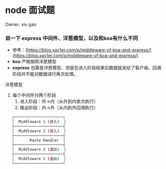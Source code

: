# node 面试题

Owner: xiu gao

### 说一下 express 中间件、洋葱模型，以及和koa有什么不同

- 参考：[https://blog.xav1er.com/p/middleware-of-koa-and-express/](https://blog.xav1er.com/p/middleware-of-koa-and-express/)
- **koa** 严格按照洋葱模型
- **express** 也算是洋葱模型，但是在进入阶段结束后数据就发给了客户端，回溯阶段并不能对数据进行再次处理。

洋葱模型

1. 每个中间件分两个阶段
    1. 进入阶段：外→内（从外到内依次执行）
    2. 推出阶段：内→外（从内到外回溯执行）

```bash
   ┌──────────────────────┐
   │  Middleware 1 (进入)  │
   ├──────────────────────┤
   │  Middleware 2 (进入)  │
   ├──────────────────────┤
   │       Route Handler  │
   ├──────────────────────┤
   │  Middleware 2 (退出)  │
   ├──────────────────────┤
   │  Middleware 1 (退出)  │
   └──────────────────────┘
```